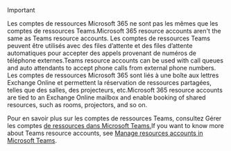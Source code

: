 > [!IMPORTANT]
> <span data-ttu-id="0a8a4-101">Les comptes de ressources Microsoft 365 ne sont pas les mêmes que les comptes de ressources Teams.</span><span class="sxs-lookup"><span data-stu-id="0a8a4-101">Microsoft 365 resource accounts aren't the same as Teams resource accounts.</span></span> <span data-ttu-id="0a8a4-102">Les comptes de ressources Teams peuvent être utilisés avec des files d’attente et des files d’attente automatiques pour accepter des appels provenant de numéros de téléphone externes.</span><span class="sxs-lookup"><span data-stu-id="0a8a4-102">Teams resource accounts can be used with call queues and auto attendants to accept phone calls from external phone numbers.</span></span> <span data-ttu-id="0a8a4-103">Les comptes de ressources Microsoft 365 sont liés à une boîte aux lettres Exchange Online et permettent la réservation de ressources partagées, telles que des salles, des projecteurs, etc.</span><span class="sxs-lookup"><span data-stu-id="0a8a4-103">Microsoft 365 resource accounts are tied to an Exchange Online mailbox and enable booking of shared resources, such as rooms, projectors, and so on.</span></span>
>
> <span data-ttu-id="0a8a4-104">Pour en savoir plus sur les comptes de ressources Teams, consultez Gérer les comptes [de ressources dans Microsoft Teams.](../manage-resource-accounts.md)</span><span class="sxs-lookup"><span data-stu-id="0a8a4-104">If you want to know more about Teams resource accounts, see [Manage resources accounts in Microsoft Teams](../manage-resource-accounts.md).</span></span>
